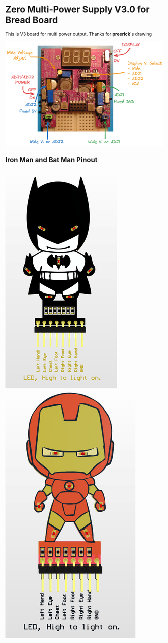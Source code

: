 # Zero Multi-Power Supply V3.0 for Bread Board
This is V3 board for multi power output. 
Thanks for **preerick**'s drawing

![](readme/ZeroPowerV3_preerick.png "ZeroPowerV3")

## Iron Man and Bat Man Pinout

![](readme/BatManLEDPin.png "BatMan")
![](readme/IronManLEDPin.png "BatMan")